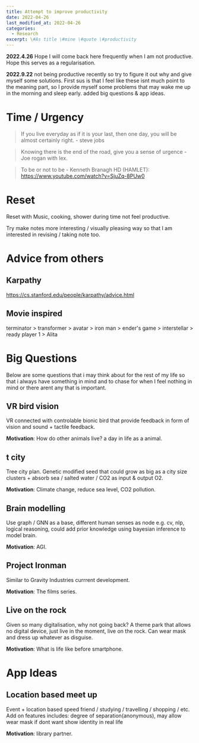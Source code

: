 ```yaml
---
title: Attempt to improve productivity
date: 2022-04-26
last_modified_at: 2022-04-26
categories:
  - Research
excerpt: \#As title \#mine \#quote \#productivity
---
```


**2022.4.26** Hope I will come back here frequently when I am not productive.  
Hope this serves as a regularisation.  

  
**2022.9.22** not being productive recently so try to figure it out why and give myself some solutions.
First sus is that I feel like these isnt much point to the meaning part, so I provide myself some problems that may wake me up in the morning and sleep early. 
added big questions & app ideas.

# Time / Urgency

> If you live everyday as if it is your last, 
> then one day, you will be almost certainly right. - steve jobs

> Knowing there is the end of the road, give you a sense of urgence - Joe rogan with lex.

> To be or not to be - Kenneth Branagh HD (HAMLET): https://www.youtube.com/watch?v=SjuZq-8PUw0

# Reset

Reset with Music, cooking, shower during time not feel productive.

Try make notes more interesting / visually pleasing way so that I am interested in revising / taking note too.

# Advice from others

## Karpathy
https://cs.stanford.edu/people/karpathy/advice.html

## Movie inspired
terminator > transformer > avatar > iron man > ender's game > interstellar > ready player 1 > Alita


# Big Questions

Below are some questions that i may think about for the rest of my life so that i always have something in mind and to chase for when I feel nothing in mind or there arent any that is important.

## VR bird vision

VR connected with controlable bionic bird that provide feedback in form of vision and sound + tactile feedback.

**Motivation**: How do other animals live? a day in life as a animal.


## t city

Tree city plan.
Genetic modified seed that could grow as big as a city size clusters + absorb sea / salted water / CO2 as input & output O2.

**Motivation**: Climate change, reduce sea level, CO2 pollution.

## Brain modelling 

Use graph / GNN as a base, different human senses as node e.g. cv, nlp, logical reasoning, could add prior knowledge using bayesian inference to model brain.

**Motivation**: AGI.

## Project Ironman

Similar to Gravity Industries currrent development.

**Motivation**: The films series.


## Live on the rock

Given so many digitalisation, why not going back?
A theme park that allows no digital device, just live in the moment, live on the rock. Can wear mask and dress up whatever as disguise.

**Motivation**: What is life like before smartphone.


# App Ideas

## Location based meet up 

Event + location based speed friend / studying / travelling / shopping / etc.
Add on features includes: degree of separation(anonymous), may allow wear mask if dont want show identity in real life

**Motivation**: library partner.